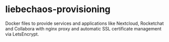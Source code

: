 liebechaos-provisioning
===

Docker files to provide services and applications like Nextcloud, Rocketchat and Collabora with nginx proxy and automatic SSL certificate management via LetsEncrypt.
